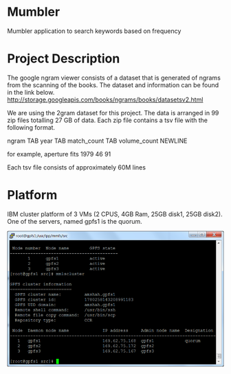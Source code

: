 # Mumbler
Mumbler application to search keywords based on frequency

# Project Description
The google ngram viewer consists of a dataset that is generated of ngrams from the scanning of the books. The dataset and information can be found in the link below. 
http://storage.googleapis.com/books/ngrams/books/datasetsv2.html

We are using the 2gram dataset for this project. The data is arranged in 99 zip files totalling 27 GB of data. Each zip file contains a tsv file with the following format. 

ngram TAB year TAB match_count TAB volume_count NEWLINE

for example, 
aperture fits 1979  46  91

Each tsv file consists of approximately 60M lines

# Platform

IBM cluster platform of 3 VMs (2 CPUS, 4GB Ram, 25GB disk1, 25GB disk2). One of the servers, named gpfs1 is the quorum. 

![Machine Environment](https://github.com/amshah1107/Mumbler/blob/master/machine_envionment.png)


